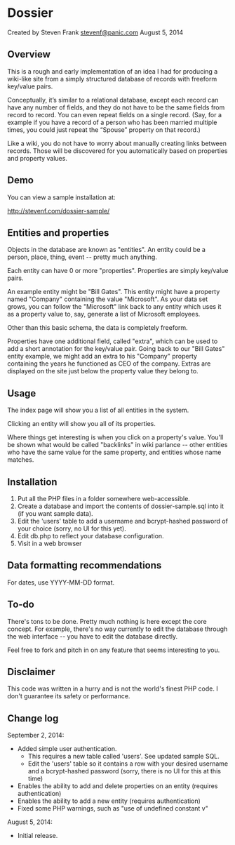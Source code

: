 Dossier
=======

Created by Steven Frank <stevenf@panic.com> 
August 5, 2014

Overview
--------

This is a rough and early implementation of an idea I had for producing a wiki-like site from a simply structured database of records with freeform key/value pairs.

Conceptually, it’s similar to a relational database, except each record can have any number of fields, and they do not have to be the same fields from record to record. You can even repeat fields on a single record. (Say, for a example if you have a record of a person who has been married multiple times, you could just repeat the “Spouse” property on that record.)

Like a wiki, you do not have to worry about manually creating links between records. Those will be discovered for you automatically based on properties and property values.

Demo
----

You can view a sample installation at:

<http://stevenf.com/dossier-sample/>

Entities and properties
-----------------------

Objects in the database are known as "entities".  An entity could be a person, place, thing, event -- pretty much anything.

Each entity can have 0 or more "properties".  Properties are simply key/value pairs.

An example entity might be "Bill Gates".  This entity might have a property named "Company" containing the value "Microsoft".  As your data set grows, you can follow the "Microsoft" link back to any entity which uses it as a property value to, say, generate a list of Microsoft employees.

Other than this basic schema, the data is completely freeform.

Properties have one additional field, called "extra", which can be used to add a short annotation for the key/value pair.  Going back to our "Bill Gates" entity example, we might add an extra to his "Company" property containing the years he functioned as CEO of the company.  Extras are displayed on the site just below the property value they belong to.

Usage
-----

The index page will show you a list of all entities in the system.

Clicking an entity will show you all of its properties.

Where things get interesting is when you click on a property's value.  You'll be shown what would be called "backlinks" in wiki parlance -- other entities who have the same value for the same property, and entities whose name matches.

Installation
------------

1. Put all the PHP files in a folder somewhere web-accessible.
1. Create a database and import the contents of dossier-sample.sql into it (if you want sample data).
1. Edit the 'users' table to add a username and bcrypt-hashed password of your choice (sorry, no UI for this yet).
1. Edit db.php to reflect your database configuration.
1. Visit in a web browser

Data formatting recommendations
-------------------------------

For dates, use YYYY-MM-DD format.

To-do
-----

There's tons to be done.  Pretty much nothing is here except the core concept.  For example, there's no way currently to edit the database through the web interface -- you have to edit the database directly.

Feel free to fork and pitch in on any feature that seems interesting to you.

Disclaimer
----------

This code was written in a hurry and is not the world's finest PHP code.  I don't guarantee its safety or performance.

Change log
----------

September 2, 2014:

- Added simple user authentication.
  - This requires a new table called 'users'. See updated sample SQL.
  - Edit the 'users' table so it contains a row with your desired username and a bcrypt-hashed password (sorry, there is no UI for this at this time)
- Enables the ability to add and delete properties on an entity (requires authentication)
- Enables the ability to add a new entity (requires authentication)
- Fixed some PHP warnings, such as "use of undefined constant v"

August 5, 2014: 

- Initial release.

